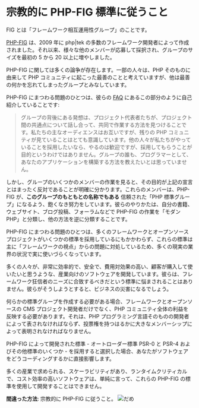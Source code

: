 # 宗教的に PHP-FIG 標準に従うこと #

FIG とは「フレームワーク相互運用性グループ」のことです。

[PHP-FIG](http://www.php-fig.org/) は、2009 年に php|tek の多数のフレームワーク開発者によって作成されました。それ以来、様々な他のメンバーが応募して採択され、グループのサイズを最初の 5 から 20 以上に増やしました。

PHP-FIG に関しては多くの論争が存在します。一部の人々は、PHP そのものに由来して PHP コミュニティに起こった最善のことと考えていますが、他は最善の何かを忘れてしまったグループとみなしています。

PHP-FIG にまつわる問題のひとつは、彼らの [FAQ](http://www.php-fig.org/faqs/) にあるこの部分のように自己紹介していることです:

> グループの背後にある発想は、プロジェクト代表者たちが、プロジェクト間の共通点について話し合って、共同で作業する方法を見つけることです。私たちの主なオーディエンスはお互いですが、残りの PHP コミュニティが見ていることはとても意識しています。他の人々が私たちがやっていることを採用したいなら、やるのは歓迎ですが、採用してもらうことが目的というわけではありません。グループの誰も、プログラマーとして、あなたのアプリケーションを構築する方法を教えたいとは思っていません。

しかし、グループのいくつかのメンバーの作業を見ると、その目的が上記の宣言とはまったく反対であることが明確に分かります。これらのメンバーは、PHP-FIG が、**このグループのもともとの名称でもある** 信頼された「PHP 標準グループ」になるよう、飽くなき努力をしています。彼らのやりかたは、自分の書籍、ウェブサイト、ブログ投稿、フォーラムなどで PHP-FIG の作業を「モダン PHP」と分類し、他の方法を逆に分類することです。

PHP-FIG にまつわる問題のひとつは、多くのフレームワークとオープンソースプロジェクトがいくつかの標準を採用しているにもかかわらず、これらの標準は主に「フレームワークの視点」からの問題に対処しているため、多くの現実の業界の状況で実に使いづらくなっています。

多くの人々が、非常に効率的で、安全で、費用対効果の高い、顧客が購入して使いたいと思うような、産業向けのソフトウェアを開発しています。彼らは、フレームワーク狂信者のニーズに合致するべきだという標準に悩まされることはありません。彼らがそうしようとすると、ビジネスの災害になるでしょう。

何らかの標準グループを作成する必要がある場合、フレームワークとオープンソースの CMS プロジェクト開発者だけでなく、PHP コミュニティ全体の利益を反映する必要があります。それは、PHP プログラミング言語そのものの開発者によって表されなければならず、投票権を持つはるかに大きなメンバーシップによって表明されなければなりません。

PHP-FIG によって開発された標準 - オートローダー標準 PSR-0 と PSR-4 およびその他標準のいくつか - を採用すると選択した場合、あなたがソフトウェアをどうコーディングするかに直接影響します。

多くの産業で求められる、スケーラビリティがあり、ランタイムクリティカルで、コスト効率の高いソフトウェアは、単純に言って、これらの PHP-FIG の標準を使用して開発することはできません。

**間違った方法**: 宗教的に PHP-FIG に従うこと。 ![だめ](/img/thumbs-down.png)
